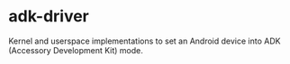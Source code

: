 adk-driver
=======

Kernel and userspace implementations to set an Android device into 
ADK (Accessory Development Kit) mode.  
